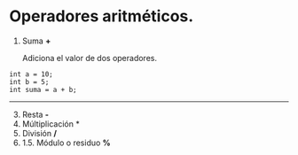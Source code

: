 # Operadores aritméticos.

1. Suma **+**

   Adiciona el valor de dos operadores.

```cplusplus
int a = 10;
int b = 5;
int suma = a + b;
```
___

3. Resta **-**
4.  Múltiplicación *
5.  División **/**
6.  1.5\. Módulo o residuo **%**
